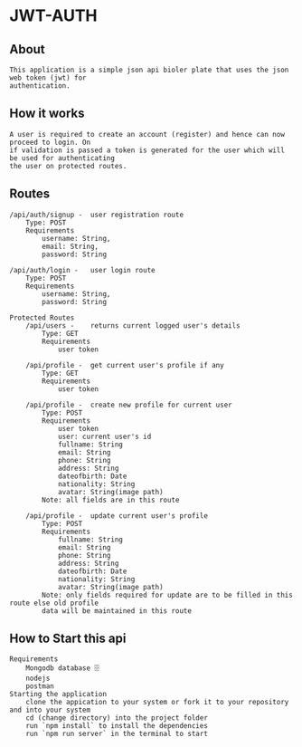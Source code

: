 # JWT-AUTH

## About
    This application is a simple json api bioler plate that uses the json web token (jwt) for
    authentication.
## How it works
    A user is required to create an account (register) and hence can now proceed to login. On
    if validation is passed a token is generated for the user which will be used for authenticating
    the user on protected routes.
## Routes
    /api/auth/signup -  user registration route
        Type: POST
        Requirements
            username: String,
            email: String,
            password: String

    /api/auth/login -   user login route
        Type: POST
        Requirements
            username: String,
            password: String

    Protected Routes
        /api/users -    returns current logged user's details
            Type: GET
            Requirements
                user token

        /api/profile -  get current user's profile if any
            Type: GET
            Requirements
                user token

        /api/profile -  create new profile for current user
            Type: POST
            Requirements
                user token
                user: current user's id
                fullname: String
                email: String
                phone: String
                address: String
                dateofbirth: Date
                nationality: String
                avatar: String(image path)
            Note: all fields are in this route

        /api/profile -  update current user's profile
            Type: POST
            Requirements
                fullname: String
                email: String
                phone: String
                address: String
                dateofbirth: Date
                nationality: String
                avatar: String(image path)
            Note: only fields required for update are to be filled in this route else old profile
            data will be maintained in this route

## How to Start this api
    Requirements
        Mongodb database 🗄
        nodejs
        postman
    Starting the application
        clone the appication to your system or fork it to your repository and into your system
        cd (change directory) into the project folder
        run `npm install` to install the dependencies
        run `npm run server` in the terminal to start